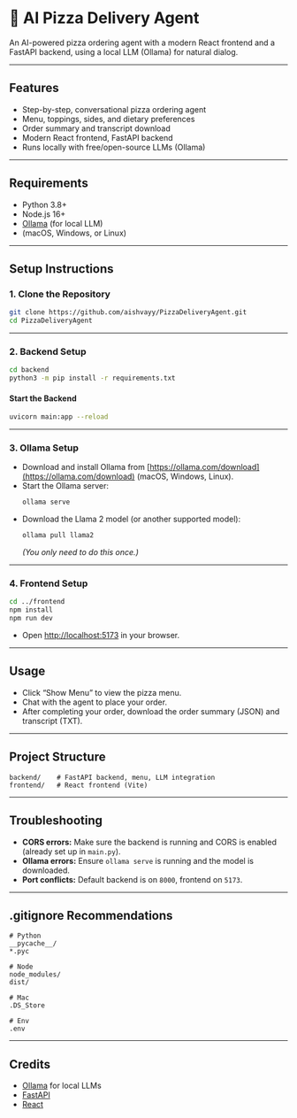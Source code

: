 # 🍕 AI Pizza Delivery Agent

An AI-powered pizza ordering agent with a modern React frontend and a FastAPI backend, using a local LLM (Ollama) for natural dialog.

---

## Features

- Step-by-step, conversational pizza ordering agent
- Menu, toppings, sides, and dietary preferences
- Order summary and transcript download
- Modern React frontend, FastAPI backend
- Runs locally with free/open-source LLMs (Ollama)

---

## Requirements

- Python 3.8+
- Node.js 16+
- [Ollama](https://ollama.com/) (for local LLM)
- (macOS, Windows, or Linux)

---

## Setup Instructions

### 1. **Clone the Repository**

```bash
git clone https://github.com/aishvayy/PizzaDeliveryAgent.git
cd PizzaDeliveryAgent
```

---

### 2. **Backend Setup**

```bash
cd backend
python3 -m pip install -r requirements.txt
```

#### **Start the Backend**

```bash
uvicorn main:app --reload
```

---

### 3. **Ollama Setup**

- Download and install Ollama from [https://ollama.com/download](https://ollama.com/download) (macOS, Windows, Linux).
- Start the Ollama server:
  ```bash
  ollama serve
  ```
- Download the Llama 2 model (or another supported model):
  ```bash
  ollama pull llama2
  ```
  *(You only need to do this once.)*

---

### 4. **Frontend Setup**

```bash
cd ../frontend
npm install
npm run dev
```

- Open [http://localhost:5173](http://localhost:5173) in your browser.

---

## Usage

- Click “Show Menu” to view the pizza menu.
- Chat with the agent to place your order.
- After completing your order, download the order summary (JSON) and transcript (TXT).

---

## Project Structure

```
backend/    # FastAPI backend, menu, LLM integration
frontend/   # React frontend (Vite)
```

---

## Troubleshooting

- **CORS errors:** Make sure the backend is running and CORS is enabled (already set up in `main.py`).
- **Ollama errors:** Ensure `ollama serve` is running and the model is downloaded.
- **Port conflicts:** Default backend is on `8000`, frontend on `5173`.

---

## .gitignore Recommendations

```
# Python
__pycache__/
*.pyc

# Node
node_modules/
dist/

# Mac
.DS_Store

# Env
.env
```

---

## Credits

- [Ollama](https://ollama.com/) for local LLMs
- [FastAPI](https://fastapi.tiangolo.com/)
- [React](https://react.dev/) 
